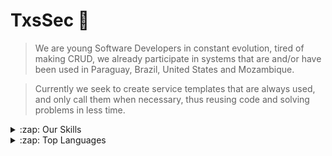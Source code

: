 # TxsSec 🚀

> We are young Software Developers in constant evolution, tired of making CRUD, we already participate in systems that are and/or have been used in Paraguay, Brazil, United States and Mozambique.

> Currently we seek to create service templates that are always used, and only call them when necessary, thus reusing code and solving problems in less time.

<details>
  <summary>:zap: Our Skills</summary>
  
  </br><b>Databases</b>

  <a href="https://www.postgresql.org/" target="_blank">
      <img align="center" src="https://www.vectorlogo.zone/logos/postgresql/postgresql-icon.svg" alt="PostgreSQL" height="30" width="30" />
  </a>
  
  <a href="https://www.mysql.com/" target="_blank">
      <img align="center" src="https://www.vectorlogo.zone/logos/mysql/mysql-icon.svg" alt="MySQL" height="30" width="30" />
  </a>
  
  <a href="https://www.sqlite.org/" target="_blank">
      <img align="center" src="https://www.vectorlogo.zone/logos/sqlite/sqlite-icon.svg" alt="SQLite" height="30" width="30" />
  </a>

  <a href="https://www.mongodb.com/" target="_blank">
      <img align="center" src="https://www.vectorlogo.zone/logos/mongodb/mongodb-icon.svg" alt="MongoDB" height="30" width="30" />
  </a>

  <a href="https://redis.io/" target="_blank">
      <img align="center" src="https://www.vectorlogo.zone/logos/redis/redis-icon.svg" alt="Redis" height="30" width="30" />
  </a>

  </br><b>Languages</b>

  <a href="https://nodejs.org/en/" target="_blank">
      <img align="center" src="https://www.vectorlogo.zone/logos/nodejs/nodejs-icon.svg" alt="NodeJS" height="30" width="30" />
  </a>

  <a href="https://www.php.net/" target="_blank">
      <img align="center" src="https://www.vectorlogo.zone/logos/php/php-icon.svg" alt="PHP" height="40" width="40" />
  </a>
  
  <a href="https://www.java.com/" target="_blank">
      <img align="center" src="https://www.vectorlogo.zone/logos/java/java-icon.svg" alt="Java" height="40" width="40" />
  </a>
  
  <a href="https://www.arduino.cc/" target="_blank">
      <img align="center" src="https://www.vectorlogo.zone/logos/arduino/arduino-icon.svg" alt="Arduino" height="40" width="40" />
  </a>

  </br><b>Frameworks</b>

  <a href="https://adonisjs.com/" target="_blank">
      <img align="center" src="https://adonisjs.com/images/favicons/favicon-196x196.png" alt="AdonisJS" height="30" width="30" />
  </a>

  <a href="https://nestjs.com/" target="_blank">
      <img align="center" src="https://www.vectorlogo.zone/logos/nestjs/nestjs-icon.svg" alt="NestJS" height="30" width="30" />
  </a>

  <a href="https://laravel.com/" target="_blank">
      <img align="center" src="https://www.vectorlogo.zone/logos/laravel/laravel-icon.svg" alt="Laravel" height="30" width="30" />
  </a>
  
  <a href="https://reactjs.org/" target="_blank">
      <img align="center" src="https://www.vectorlogo.zone/logos/reactjs/reactjs-icon.svg" alt="React" height="30" width="30" />
  </a>
  
  <a href="https://angular.io/" target="_blank">
      <img align="center" src="https://www.vectorlogo.zone/logos/angular/angular-icon.svg" alt="Angular" height="30" width="30" />
  </a>
  
  <a href="https://expressjs.com/" target="_blank">
      <img align="center" src="https://www.vectorlogo.zone/logos/expressjs/expressjs-icon.svg" alt="Express" height="30" width="30" />
  </a>

  </br><b>Clouds</b>

  <a href="https://aws.amazon.com/en/" target="_blank">
      <img align="center" src="https://www.vectorlogo.zone/logos/amazon_aws/amazon_aws-icon.svg" alt="Amazon AWS" height="30" width="30" />
  </a>

  <a href="https://cloud.google.com/" target="_blank">
      <img align="center" src="https://www.vectorlogo.zone/logos/google_cloud/google_cloud-icon.svg" alt="Google Cloud" height="30" width="30" />
  </a>

  </br><b>For API</b>
  
  <a href="https://graphql.org/" target="_blank">
      <img align="center" src="https://www.vectorlogo.zone/logos/graphql/graphql-icon.svg" alt="GraphQL" height="30" width="30" />
  </a>

  </br><b>Messaging and Queues</b>

  <a href="https://www.rabbitmq.com/" target="_blank">
      <img align="center" src="https://www.vectorlogo.zone/logos/rabbitmq/rabbitmq-icon.svg" alt="RabbitMQ" height="30" width="30" />
  </a>

  <a href="https://redis.io/" target="_blank">
      <img align="center" src="https://www.vectorlogo.zone/logos/redis/redis-icon.svg" alt="Redis" height="30" width="30" />
  </a>

  </br><b>Containerization and Deploy</b>

  <a href="https://www.docker.com/" target="_blank">
      <img align="center" src="https://www.vectorlogo.zone/logos/docker/docker-icon.svg" alt="Docker" height="40" width="40" />
  </a>

  <a href="https://kubernetes.io/en/" target="_blank">
      <img align="center" src="https://www.vectorlogo.zone/logos/kubernetes/kubernetes-icon.svg" alt="Kubernetes" height="30" width="30" />
  </a>

  <a href="https://nginx.org/en/" target="_blank">
      <img align="center" src="https://www.vectorlogo.zone/logos/nginx/nginx-icon.svg" alt="Nginx" height="30" width="30" />
  </a>

  <a href="https://www.heroku.com/" target="_blank">
      <img align="center" src="https://www.vectorlogo.zone/logos/heroku/heroku-icon.svg" alt="Heroku" height="30" width="30" />
  </a>
  
  <a href="https://www.apache.org/" target="_blank">
      <img align="center" src="https://www.vectorlogo.zone/logos/apache/apache-icon.svg" alt="Apache" height="30" width="30" />
  </a>
  
  <a href="https://www.digitalocean.com/" target="_blank">
      <img align="center" src="https://www.vectorlogo.zone/logos/digitalocean/digitalocean-icon.svg" alt="Digital Ocean" height="30" width="30" />
  </a>
</details>

<details>
  <summary>:zap: Top Languages</summary>
  
  </br>
  
  <img src="https://github-readme-stats.vercel.app/api/top-langs/?username=jlenon7&layout=compact&bg_color=ffffff&text_color=333333">
</details>
